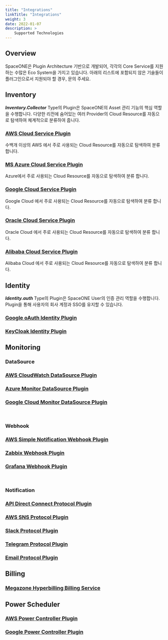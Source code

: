 ```yaml
---
title: "Integrations"
linkTitle: "Integrations"
weight: 3
date: 2022-01-07
description: >
    Supported Technologies
---
```


## Overview
SpaceONE은 Plugin Architecture 기반으로 개발되어, 각각의 Core Service를 지원하는 수많은 Eco System을 가지고 있습니다.
아래의 리스트에 포함되지 않은 기술들이 플러그인으로서 지원되야 할 경우, 문의 주세요.

## Inventory
_**Inventory.Collector**_ Type의 Plugin은 SpaceONE의 Asset 관리 기능의 핵심 역할을 수행합니다.
다양한 리전에 숨어있는 여러 Provider의 Cloud Resource를 자동으로 탐색하여 체계적으로 분류하여 줍니다.

### [AWS Cloud Service Plugin](https://github.com/spaceone-dev/plugin-aws-ec2-inven-collector)
수백개 이상의 AWS 에서 주로 사용되는 Cloud Resource를 자동으로 탐색하여 분류 합니다.

### [MS Azure Cloud Service Plugin](https://github.com/spaceone-dev/plugin-azure-cloud-service-inven-collector)
Azure에서 주로 사용되는 Cloud Resource를 자동으로 탐색하여 분류 합니다.

### [Google Cloud Service Plugin](https://github.com/spaceone-dev/plugin-google-cloud-service-inven-collector)
Google Cloud 에서 주로 사용되는 Cloud Resource를 자동으로 탐색하여 분류 합니다.

### [Oracle Cloud Service Plugin](https://github.com/spaceone-dev/plugin-oracle-cloud-service-inven-collector)
Oracle Cloud 에서 주로 사용되는 Cloud Resource를 자동으로 탐색하여 분류 합니다.

### [Alibaba Cloud Service Plugin](https://github.com/spaceone-dev/plugin-alibaba-cloud-ecs-inven-collector)
Alibaba Cloud 에서 주로 사용되는 Cloud Resource를 자동으로 탐색하여 분류 합니다.
<!-- {{< cardpane >}}
{{< card header="**Amazon Web Service**" title="AWS Cloud Service Plugin" subtitle="수백개 이상의 AWS 에서 주로 사용되는 Cloud Resource를 자동으로 탐색하여 분류 합니다." footer="[See AWS Cloud Service Plugin](https://github.com/spaceone-dev/plugin-aws-ec2-inven-collector)">}}
![AWS](/docs/references/supported_technologies/supported_technologies_img/aws_img.png)
{{< /card >}}
{{< card header="**MS Azure**" title="MS Azure Cloud Service Plugin" subtitle="Azure에서 주로 사용되는 Cloud Resource를 자동으로 탐색하여 분류 합니다." footer="[See Azure Cloud Service Plugin](https://github.com/spaceone-dev/plugin-azure-cloud-service-inven-collector)" >}}
![Azure](/docs/references/supported_technologies/supported_technologies_img/azure_img.png)
{{< /card >}}
{{< card header="**Google Cloud**" title="Google Cloud Service Plugin" subtitle="Google Cloud 에서 주로 사용되는 Cloud Resource를 자동으로 탐색하여 분류 합니다." footer="[See Google Cloud Service Plugin]()" >}}
![Google Cloud](/docs/references/supported_technologies/supported_technologies_img/google_cloud_img.png)
{{< /card >}}
{{< card header="**Oracle Cloud**" title="Oracle Cloud Service Plugin" subtitle="Oracle Cloud 에서 주로 사용되는 Cloud Resource를 자동으로 탐색하여 분류 합니다." footer="[See Oracle Cloud Service Plugin]()" >}}
![Oracle Cloud](/docs/references/supported_technologies/supported_technologies_img/oracle_cloud_img.png)
{{< /card >}}
{{< card header="**Alibaba Cloud**" title="Alibaba Cloud Service Plugin" subtitle="Alibaba Cloud 에서 주로 사용되는 Cloud Resource를 자동으로 탐색하여 분류 합니다." footer="[See Alibaba Cloud Service Plugin]()" >}}
![Alibaba Cloud](/docs/references/supported_technologies/supported_technologies_img/alibaba_cloud_img.png)
{{< /card >}}
{{< /cardpane >}}--> 

## Identity
_**Identity.auth**_ Type의 Plugin은 SpaceONE User의 인증 관리 역할을 수행합니다.
Plugin을 통해 사용자의 회사 계정과 SSO를 유지할 수 있습니다.

### [Google oAuth Identity Plugin](https://github.com/spaceone-dev/plugin-googleoauth2-identity-auth)
### [KeyCloak Identity Plugin](https://github.com/spaceone-dev/plugin-keycloak-identity-auth)
<!-- {{< cardpane >}}
{{< card header="**Google oAuth2**" title="Google oAuth Identity Plugin" subtitle="" footer="[See Google Auth Plugin]()" >}}
![Google oAuth](/docs/references/supported_technologies/supported_technologies_img/google_img.png)
{{< /card >}}
{{< card header="**KeyCloak**" title="KeyCloak Identity Plugin" subtitle="" footer="[See KeyCloak Auth Plugin]()" >}}
![Keycloak](/docs/references/supported_technologies/supported_technologies_img/keycloak_img.png)
{{< /card >}}
{{< /cardpane >}} -->

## Monitoring

### DataSource

### [AWS CloudWatch DataSource Plugin](https://github.com/spaceone-dev/plugin-aws-cloudwatch-mon-datasource)
### [Azure Monitor DataSource Plugin](https://github.com/spaceone-dev/plugin-azure-monitor-mon-datasource)
### [Google Cloud Monitor DataSource Plugin](https://github.com/spaceone-dev/plugin-google-stackdriver-mon-datasource)
<br>
<!-- {{< cardpane >}}
{{< card header="**AWS CloudWatch**" title="AWS CloudWatch DataSource Plugin" subtitle="" footer="[See AWS CloudWatch DataSource Plugin]()" >}}
![AWS CloudWatch DataSource](/docs/references/supported_technologies/supported_technologies_img/aws_cloudwatch_img.png)
{{< /card >}}
{{< card header="**Azure Monitor**" title="Azure Monitor DataSource Plugin" subtitle="" footer="[See Azure Monitor DataSource Plugin]()" >}}
![Azure Monitor DataSource](/docs/references/supported_technologies/supported_technologies_img/azure_monitor_img.png)
{{< /card >}}
{{< card header="**Google StackDriver**" title="Google Cloud Monitor DataSource Plugin" subtitle="" footer="[See Google Monitor DataSource Plugin]()" >}}
![Google Cloud Monitor DataSource](/docs/references/supported_technologies/supported_technologies_img/google_cloud_monitor_img.jpg)
{{< /card >}}
{{< /cardpane >}} -->

### Webhook

### [AWS Simple Notification Webhook Plugin](https://github.com/spaceone-dev/plugin-aws-sns-mon-webhook)
### [Zabbix Webhook Plugin](https://github.com/spaceone-dev/plugin-zabbix-mon-webhook)
### [Grafana Webhook Plugin](https://github.com/spaceone-dev/plugin-grafana-mon-webhook)
<br>
<!-- {{< cardpane >}}
{{< card header="**AWS SNS**" title="AWS Simple Notification Webhook Plugin" subtitle="" footer="[See AWS Simple Monitoring Webhook Plugin]()" >}}
![AWS Simple Notification Webhook Plugin](/docs/references/supported_technologies/supported_technologies_img/aws_sns_img.png)
{{< /card >}}
{{< card header="**Zabbix**" title="Zabbix Webhook Plugin" subtitle="" footer="[See Zabbix Monitoring Webhook Plugin]()" >}}
![Zabbix Webhook Plugin](/docs/references/supported_technologies/supported_technologies_img/zabbix_img.png)
{{< /card >}}
{{< card header="**Grafana**" title="Grafana Webhook Plugin" subtitle="" footer="[See Grafana Monitoring Webhook Plugin]()" >}}
![Grafana Webhook Plugin](/docs/references/supported_technologies/supported_technologies_img/grafana_img.png)
{{< /card >}}
{{< /cardpane >}} -->

### Notification

### [API Direct Connect Protocol Plugin](https://github.com/spaceone-dev/plugin-api-direct-mon-webhook)
### [AWS SNS Protocol Plugin](https://github.com/spaceone-dev/plugin-aws-sns-mon-webhook)
### [Slack Protocol Plugin](https://github.com/spaceone-dev/plugin-slack-noti-protocol)
### [Telegram Protocol Plugin](https://github.com/spaceone-dev/plugin-telegram-noti-protocol)
### [Email Protocol Plugin](https://github.com/spaceone-dev/plugin-email-noti-protocol)
<!-- {{< cardpane >}}
{{< card header="AWS Direct Connect" title="AWS Direct Connect Protocol Plugin" subtitle="" footer="[See AWS Direct Connect Protocol Plugin]()" >}}
![AWS Direct Connect Protocol Plugin](/docs/references/supported_technologies/supported_technologies_img/aws_direct_connect_img.png)
{{< /card >}}
{{< card header="AWS SES" title="AWS SES Protocol Plugin" subtitle="" footer="[See AWS SES Protocol Plugin]()" >}}
![AWS SES Protocol Plugin](/docs/references/supported_technologies/supported_technologies_img/aws_simple_email_service_img.png)
{{< /card >}}
{{< card header="AWS SNS" title="AWS SNS Protocol Plugin" subtitle="" footer="[See AWS SNS Protocol Plugin]()" >}}
![AWS SNS Protocol Plugin](/docs/references/supported_technologies/supported_technologies_img/aws_simple_notification_service_img.png)
{{< /card >}}
{{< card header="Slack" title="Slack Protocol Plugin" subtitle="" footer="[See Slack Protocol Plugin]()" >}}
![Slack Protocol Plugin](/docs/references/supported_technologies/supported_technologies_img/slack_img.png)
{{< /card >}}
{{< card header="Telegram" title="Telegram Protocol Plugin" subtitle="" footer="[See Telegram Protocol Plugin]()" >}}
![Telegram Protocol Plugin](/docs/references/supported_technologies/supported_technologies_img/telegram_img.png)
{{< /card >}}
{{< /cardpane >}} -->

## Billing

### [Megazone Hyperbilling Billing Service](https://github.com/spaceone-dev/plugin-aws-hyperbilling-bill-datasource)
<!-- {{< cardpane >}}
{{< card header="**Megazone Hyperbilling**" title="Megazone Hyperbilling Billing Service" subtitle="" footer="[See Hyperbilling DataSource Plugin]()" >}}
![Hyperbilling DataSource Plugin](/docs/references/supported_technologies/supported_technologies_img/megazone_img.png)
{{< /card >}}
{{< /cardpane >}} -->

## Power Scheduler

### [AWS Power Controller Plugin](https://github.com/spaceone-dev/plugin-aws-state-inven-collector)
### [Google Power Controller Plugin](https://github.com/spaceone-dev/plugin-google-cloud-ps-controller)
<!-- {{< cardpane >}}
{{< card header="**AWS Power Controller**" title="AWS Power Controller Plugin" subtitle="" footer="[See AWS Power Controller Plugin]()" >}}
![AWS Power Controller Plugin](/docs/references/supported_technologies/supported_technologies_img/aws_autoscaling_img.png)
![AWS Power Controller Plugin](/docs/references/supported_technologies/supported_technologies_img/aws_rds_img.png)
{{< /card >}}
{{< card header="**Google Power Controller**" title="Google Power Controller Plugin" subtitle="" footer="[See Google Power Controller Plugin]()" >}}
![Google Power Controller Plugin](/docs/references/supported_technologies/supported_technologies_img/google_cloud_compute_engine_img.jpg)
{{< /card >}}
{{< /cardpane >}} -->
